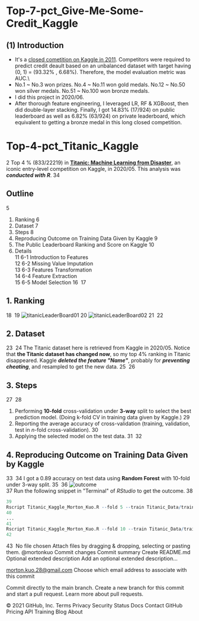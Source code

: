 # Top-7-pct_Give-Me-Some-Credit_Kaggle


## (1) Introduction
- It's a [closed cometition on Kaggle in 2011](https://www.kaggle.com/c/GiveMeSomeCredit/overview). Competitors were required to predict credit deault based on an unbalanced dataset with target having (0, 1) = (93.32% , 6.68%). Therefore, the model evaluation metric was AUC.\
- No.1 ~ No.3 won prizes. No.4 ~ No.11 won gold medals. No.12 ~ No.50 won silver medals. No.51 ~ No.100 won bronze medals. 
- I did this project in 2020/06.
- After thorough feature engineering, I leveraged LR, RF & XGBoost, then did double-layer stacking. Finally, I got 14.83% (17/924) on public leaderboard as well as 6.82% (63/924) on private leaderboard, which equivalent to getting a bronze medal in this long closed competition. 

# Top-4-pct_Titanic_Kaggle
2
Top 4 % (833/22219) in **[Titanic: Machine Learning from Disaster](https://www.kaggle.com/c/titanic)**, an iconic entry-level competition on Kaggle, in 2020/05. This analysis was ***conducted with R***.
3
​
4
## Outline
5
1. Ranking 
6
2. Dataset
7
3. Steps
8
4. Reproducing Outcome on Training Data Given by Kaggle
9
5. The Public Leaderboard Ranking and Score on Kaggle
10
6. Details \
11
6-1 Introduction to Features \
12
6-2 Missing Value Imputation \
13
6-3 Features Transformation \
14
6-4 Feature Extraction \
15
6-5 Model Selection 
16
​
17
## 1. Ranking 
18
​
19
![titanicLeaderBoard01](Top_4_pct_Titanic_01.png)
20
![titanicLeaderBoard02](Top_4_pct_Titanic_02.png)
21
​
22
## 2. Dataset
23
​
24
The Titanic dataset here is retrieved from Kaggle in 2020/05. Notice that **the Titanic dataset has changed now**, so my top 4% ranking in Titanic disappeared. Kaggle ***deleted the feature "Name"***, probably for ***preventing cheating***, and resampled to get the new data. 
25
​
26
## 3. Steps
27
​
28
1. Performing **10-fold** cross-validation under **3-way** split to select the best prediction model. (Doing k-fold CV in training data given by Kaggle.)
29
2. Reporting the average accuracy of cross-validation (training, validation, test in *n*-fold cross-validation).
30
3. Applying the selected model on the test data.
31
​
32
## 4. Reproducing Outcome on Training Data Given by Kaggle
33
​
34
I got a 0.89 accuracy on test data using **Random Forest** with 10-fold under 3-way split.
35
​
36
![outcome](Top_4_pct_Titanic_03.png) \
37
Run the following snippet in "Terminal" of *RStudio* to get the outcome.
38
```R
39
Rscript Titanic_Kaggle_Morton_Kuo.R --fold 5 --train Titanic_Data/train.csv --test Titanic_Data/test.csv --report performance1.csv --predict predict.csv
40
...
41
Rscript Titanic_Kaggle_Morton_Kuo.R --fold 10 --train Titanic_Data/train.csv --test Titanic_Data/test.csv --report performance6.csv --predict predict.csv
42
```
43
​
No file chosen
Attach files by dragging & dropping, selecting or pasting them.
@mortonkuo
Commit changes
Commit summary
Create README.md
Optional extended description
Add an optional extended description…

morton.kuo.28@gmail.com
Choose which email address to associate with this commit

 Commit directly to the main branch.
 Create a new branch for this commit and start a pull request. Learn more about pull requests.
 
© 2021 GitHub, Inc.
Terms
Privacy
Security
Status
Docs
Contact GitHub
Pricing
API
Training
Blog
About
